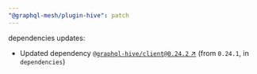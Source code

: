 ```yaml
---
"@graphql-mesh/plugin-hive": patch
---
```

dependencies updates:
  - Updated dependency [`@graphql-hive/client@0.24.2` ↗︎](https://www.npmjs.com/package/@graphql-hive/client/v/0.24.2) (from `0.24.1`, in `dependencies`)
